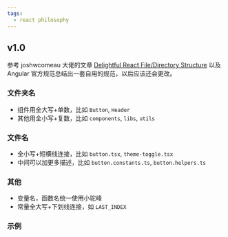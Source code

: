 ```yaml
---
tags:
  - react philosophy
---
```


## v1.0

参考 joshwcomeau 大佬的文章 [Delightful React File/Directory Structure](https://www.joshwcomeau.com/react/file-structure/) 以及 Angular 官方规范总结出一套自用的规范，以后应该还会更改。

### 文件夹名

- 组件用全大写+单数，比如 `Button`, `Header`
- 其他用全小写+复数，比如 `components`, `libs`, `utils`

### 文件名

- 全小写+短横线连接，比如 `button.tsx`, `theme-toggle.tsx`
- 中间可以加更多描述，比如 `button.constants.ts`, `button.helpers.ts`

### 其他

- 变量名，函数名统一使用小驼峰
- 常量全大写+下划线连接，如 `LAST_INDEX`

### 示例
